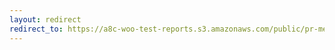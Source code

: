 ```yaml
---
layout: redirect
redirect_to: https://a8c-woo-test-reports.s3.amazonaws.com/public/pr-merge/43423/api/index.html
---
```

